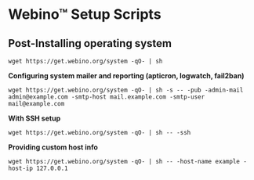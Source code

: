 # Webino™ Setup Scripts

## Post-Installing operating system

`wget https://get.webino.org/system -qO- | sh`

**Configuring system mailer and reporting (apticron, logwatch, fail2ban)**

`wget https://get.webino.org/system -qO- | sh -s -- -pub -admin-mail admin@example.com -smtp-host mail.example.com -smtp-user mail@example.com`

**With SSH setup**

`wget https://get.webino.org/system -qO- | sh -- -ssh`

**Providing custom host info**

`wget https://get.webino.org/system -qO- | sh -- -host-name example -host-ip 127.0.0.1`
